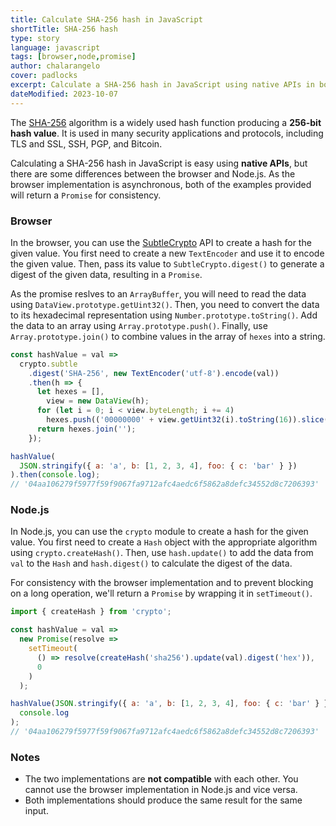 ```yaml
---
title: Calculate SHA-256 hash in JavaScript
shortTitle: SHA-256 hash
type: story
language: javascript
tags: [browser,node,promise]
author: chalarangelo
cover: padlocks
excerpt: Calculate a SHA-256 hash in JavaScript using native APIs in both the browser and Node.js.
dateModified: 2023-10-07
---
```


The [SHA-256](https://en.wikipedia.org/wiki/SHA-2) algorithm is a widely used hash function producing a **256-bit hash value**. It is used in many security applications and protocols, including TLS and SSL, SSH, PGP, and Bitcoin.

Calculating a SHA-256 hash in JavaScript is easy using **native APIs**, but there are some differences between the browser and Node.js. As the browser implementation is asynchronous, both of the examples provided will return a `Promise` for consistency.

### Browser

In the browser, you can use the [SubtleCrypto](https://developer.mozilla.org/en-US/docs/Web/API/SubtleCrypto) API to create a hash for the given value. You first need to create a new `TextEncoder` and use it to encode the given value. Then, pass its value to `SubtleCrypto.digest()` to generate a digest of the given data, resulting in a `Promise`.

As the promise reslves to an `ArrayBuffer`, you will need to read the data using `DataView.prototype.getUint32()`. Then, you need to convert the data to its hexadecimal representation using `Number.prototype.toString()`. Add the data to an array using `Array.prototype.push()`. Finally, use `Array.prototype.join()` to combine values in the array of `hexes` into a string.

```js
const hashValue = val =>
  crypto.subtle
    .digest('SHA-256', new TextEncoder('utf-8').encode(val))
    .then(h => {
      let hexes = [],
        view = new DataView(h);
      for (let i = 0; i < view.byteLength; i += 4)
        hexes.push(('00000000' + view.getUint32(i).toString(16)).slice(-8));
      return hexes.join('');
    });

hashValue(
  JSON.stringify({ a: 'a', b: [1, 2, 3, 4], foo: { c: 'bar' } })
).then(console.log);
// '04aa106279f5977f59f9067fa9712afc4aedc6f5862a8defc34552d8c7206393'
```

### Node.js

In Node.js, you can use the `crypto` module to create a hash for the given value. You first need to create a `Hash` object with the appropriate algorithm using `crypto.createHash()`. Then, use `hash.update()` to add the data from `val` to the `Hash` and `hash.digest()` to calculate the digest of the data.

For consistency with the browser implementation and to prevent blocking on a long operation, we'll return a `Promise` by wrapping it in `setTimeout()`.

```js
import { createHash } from 'crypto';

const hashValue = val =>
  new Promise(resolve =>
    setTimeout(
      () => resolve(createHash('sha256').update(val).digest('hex')),
      0
    )
  );

hashValue(JSON.stringify({ a: 'a', b: [1, 2, 3, 4], foo: { c: 'bar' } })).then(
  console.log
);
// '04aa106279f5977f59f9067fa9712afc4aedc6f5862a8defc34552d8c7206393'
```

### Notes

- The two implementations are **not compatible** with each other. You cannot use the browser implementation in Node.js and vice versa.
- Both implementations should produce the same result for the same input.
